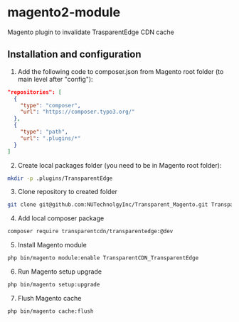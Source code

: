 # magento2-module
Magento plugin to invalidate TrasparentEdge CDN cache

## Installation and configuration

1. Add the following code to composer.json from Magento root folder (to main level after "config"):

```json
"repositories": [
  {
    "type": "composer",
    "url": "https://composer.typo3.org/"
  },
  {
    "type": "path",
    "url": ".plugins/*"
  }
]
```

2. Create local packages folder (you need to be in Magento root folder):

```bash
mkdir -p .plugins/TransparentEdge
```

3. Clone repository to created folder

```bash
git clone git@github.com:NUTechnolgyInc/Transparent_Magento.git TransparentCDN/TransparentEdge
```

4. Add local composer package

```bash
composer require transparentcdn/transparentedge:@dev
```

5. Install Magento module

```bash
php bin/magento module:enable TransparentCDN_TransparentEdge
```

6. Run Magento setup upgrade

```bash
php bin/magento setup:upgrade
```

7. Flush Magento cache

```bash
php bin/magento cache:flush
```
